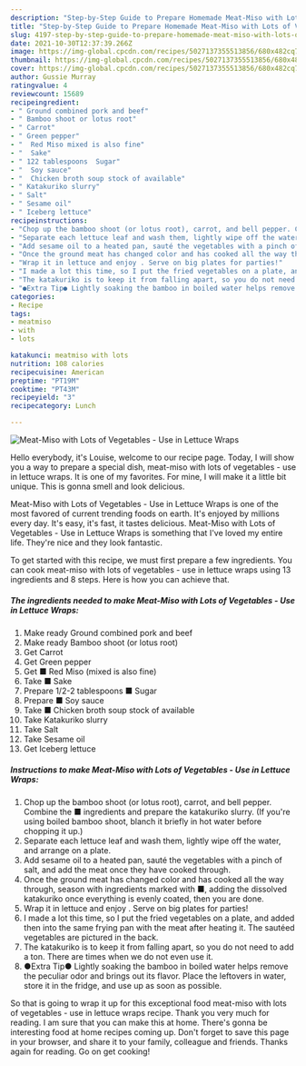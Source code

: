 ```yaml
---
description: "Step-by-Step Guide to Prepare Homemade Meat-Miso with Lots of Vegetables - Use in Lettuce Wraps"
title: "Step-by-Step Guide to Prepare Homemade Meat-Miso with Lots of Vegetables - Use in Lettuce Wraps"
slug: 4197-step-by-step-guide-to-prepare-homemade-meat-miso-with-lots-of-vegetables-use-in-lettuce-wraps
date: 2021-10-30T12:37:39.266Z
image: https://img-global.cpcdn.com/recipes/5027137355513856/680x482cq70/meat-miso-with-lots-of-vegetables-use-in-lettuce-wraps-recipe-main-photo.jpg
thumbnail: https://img-global.cpcdn.com/recipes/5027137355513856/680x482cq70/meat-miso-with-lots-of-vegetables-use-in-lettuce-wraps-recipe-main-photo.jpg
cover: https://img-global.cpcdn.com/recipes/5027137355513856/680x482cq70/meat-miso-with-lots-of-vegetables-use-in-lettuce-wraps-recipe-main-photo.jpg
author: Gussie Murray
ratingvalue: 4
reviewcount: 15689
recipeingredient:
- " Ground combined pork and beef"
- " Bamboo shoot or lotus root"
- " Carrot"
- " Green pepper"
- "  Red Miso mixed is also fine"
- "  Sake"
- " 122 tablespoons  Sugar"
- "  Soy sauce"
- "  Chicken broth soup stock of available"
- " Katakuriko slurry"
- " Salt"
- " Sesame oil"
- " Iceberg lettuce"
recipeinstructions:
- "Chop up the bamboo shoot (or lotus root), carrot, and bell pepper. Combine the ■ ingredients and prepare the katakuriko slurry. (If you&#39;re using boiled bamboo shoot, blanch it briefly in hot water before chopping it up.)"
- "Separate each lettuce leaf and wash them, lightly wipe off the water, and arrange on a plate."
- "Add sesame oil to a heated pan, sauté the vegetables with a pinch of salt, and add the meat once they have cooked through."
- "Once the ground meat has changed color and has cooked all the way through, season with ingredients marked with ■, adding the dissolved katakuriko once everything is evenly coated, then you are done."
- "Wrap it in lettuce and enjoy . Serve on big plates for parties!"
- "I made a lot this time, so I put the fried vegetables on a plate, and added then into the same frying pan with the meat after heating it. The sautéed vegetables are pictured in the back."
- "The katakuriko is to keep it from falling apart, so you do not need to add a ton. There are times when we do not even use it."
- "●Extra Tip● Lightly soaking the bamboo in boiled water helps remove the peculiar odor and brings out its flavor. Place the leftovers in water, store it in the fridge, and use up as soon as possible."
categories:
- Recipe
tags:
- meatmiso
- with
- lots

katakunci: meatmiso with lots 
nutrition: 108 calories
recipecuisine: American
preptime: "PT19M"
cooktime: "PT43M"
recipeyield: "3"
recipecategory: Lunch

---
```



![Meat-Miso with Lots of Vegetables - Use in Lettuce Wraps](https://img-global.cpcdn.com/recipes/5027137355513856/680x482cq70/meat-miso-with-lots-of-vegetables-use-in-lettuce-wraps-recipe-main-photo.jpg)

Hello everybody, it's Louise, welcome to our recipe page. Today, I will show you a way to prepare a special dish, meat-miso with lots of vegetables - use in lettuce wraps. It is one of my favorites. For mine, I will make it a little bit unique. This is gonna smell and look delicious.



Meat-Miso with Lots of Vegetables - Use in Lettuce Wraps is one of the most favored of current trending foods on earth. It's enjoyed by millions every day. It's easy, it's fast, it tastes delicious. Meat-Miso with Lots of Vegetables - Use in Lettuce Wraps is something that I've loved my entire life. They're nice and they look fantastic.


To get started with this recipe, we must first prepare a few ingredients. You can cook meat-miso with lots of vegetables - use in lettuce wraps using 13 ingredients and 8 steps. Here is how you can achieve that.

<!--inarticleads1-->

##### The ingredients needed to make Meat-Miso with Lots of Vegetables - Use in Lettuce Wraps:

1. Make ready  Ground combined pork and beef
1. Make ready  Bamboo shoot (or lotus root)
1. Get  Carrot
1. Get  Green pepper
1. Get  ■ Red Miso (mixed is also fine)
1. Take  ■ Sake
1. Prepare  1/2-2 tablespoons ■ Sugar
1. Prepare  ■ Soy sauce
1. Take  ■ Chicken broth soup stock of available
1. Take  Katakuriko slurry
1. Take  Salt
1. Take  Sesame oil
1. Get  Iceberg lettuce




<!--inarticleads2-->

##### Instructions to make Meat-Miso with Lots of Vegetables - Use in Lettuce Wraps:

1. Chop up the bamboo shoot (or lotus root), carrot, and bell pepper. Combine the ■ ingredients and prepare the katakuriko slurry. (If you&#39;re using boiled bamboo shoot, blanch it briefly in hot water before chopping it up.)
1. Separate each lettuce leaf and wash them, lightly wipe off the water, and arrange on a plate.
1. Add sesame oil to a heated pan, sauté the vegetables with a pinch of salt, and add the meat once they have cooked through.
1. Once the ground meat has changed color and has cooked all the way through, season with ingredients marked with ■, adding the dissolved katakuriko once everything is evenly coated, then you are done.
1. Wrap it in lettuce and enjoy . Serve on big plates for parties!
1. I made a lot this time, so I put the fried vegetables on a plate, and added then into the same frying pan with the meat after heating it. The sautéed vegetables are pictured in the back.
1. The katakuriko is to keep it from falling apart, so you do not need to add a ton. There are times when we do not even use it.
1. ●Extra Tip● Lightly soaking the bamboo in boiled water helps remove the peculiar odor and brings out its flavor. Place the leftovers in water, store it in the fridge, and use up as soon as possible.




So that is going to wrap it up for this exceptional food meat-miso with lots of vegetables - use in lettuce wraps recipe. Thank you very much for reading. I am sure that you can make this at home. There's gonna be interesting food at home recipes coming up. Don't forget to save this page in your browser, and share it to your family, colleague and friends. Thanks again for reading. Go on get cooking!
